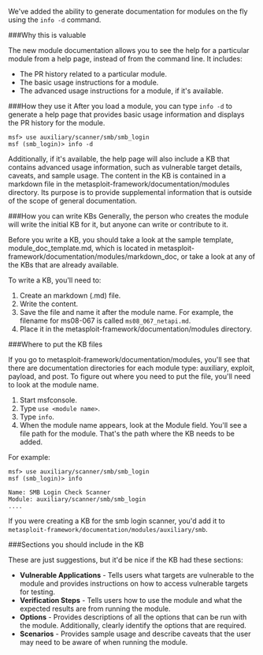 We've added the ability to generate documentation for modules on the fly using the ```info -d``` command. 

###Why this is valuable

The new module documentation allows you to see the help for a particular module from a help page, instead of from the command line. It includes:

 - The PR history related to a particular module.
 - The basic usage instructions for a module. 
 - The advanced usage instructions for a module, if it's available.

###How they use it
After you load a module, you can type ``info -d`` to generate a help page that provides basic usage information and displays the PR history for the module. 

```
msf> use auxiliary/scanner/smb/smb_login
msf (smb_login)> info -d
```

Additionally, if it's available, the help page will also include a KB that contains advanced usage information, such as vulnerable target details, caveats, and sample usage. The content in the KB is contained in a markdown file in the metasploit-framework/documentation/modules directory.  Its purpose is to provide supplemental information that is outside of the scope of general documentation. 

###How you can write KBs
Generally, the person who creates the module will write the initial KB for it, but anyone can write or contribute to it. 

Before you write a KB, you should take a look at the sample template, module_doc_template.md, which is located in metasploit-framework/documentation/modules/markdown_doc, or take a look at any of the KBs that are already available. 

To write a KB, you'll need to: 

 1. Create an markdown (.md) file. 
 2. Write the content. 
 2. Save the file and name it after the module name. For example, the filename for ms08-067 is called ``ms08_067_netapi.md``. 
 2. Place it in the metasploit-framework/documentation/modules directory.

###Where to put the KB files

If you go to metasploit-framework/documentation/modules, you'll see that there are documentation directories for each module type: auxiliary, exploit, payload, and post. To figure out where you need to put the file, you'll need to look at the module name.

 1. Start msfconsole.
 2. Type ```use <module name>```.
 3. Type ```info```.
 4. When the module name appears, look at the Module field. You'll see a file path for the module. That's the path where the KB needs to be added. 

For example:

```
msf> use auxiliary/scanner/smb/smb_login
msf (smb_login)> info

Name: SMB Login Check Scanner
Module: auxiliary/scanner/smb/smb_login
....
```

If you were creating a KB for the smb login scanner, you'd add it to ```metasploit-framework/documentation/modules/auxiliary/smb```. 

###Sections you should include in the KB

These are just suggestions, but it'd be nice if the KB had these sections:

 - **Vulnerable Applications** - Tells users what targets are vulnerable to the module and provides instructions on how to access vulnerable targets for testing.  
 - **Verification Steps** - Tells users how to use the module and what the expected results are from running the module. 
 - **Options** - Provides descriptions of all the options that can be run with the module. Additionally, clearly identify the options that are required. 
 - **Scenarios** - Provides sample usage and describe caveats that the user may need to be aware of when running the module. 
